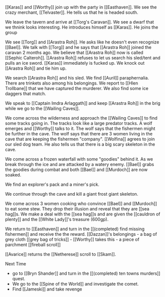 [[Karas]] and [[Worthy]] join up with the party in [[Easthaven]]. We see the crazy merchant, [[Telvaster]]. He tells us that he is headed south.

We leave the tavern and arrive at [[Torg's Caravan]]. We see a dwarf that we thnink looks interesting. He introduces himself as [[Karas]]. He joins the group

We see [[Torg]] and [[Arastra Roh]]. He asks like he doesn't even recognize [[Bael]]. We talk with [[Torg]] and he says that [[Arastra Roh]] joined the caravan 2 months ago. We believe that [[Arastra Roh]] now is called [[Sephic Calteroh]]. [[Arastra Roh]] refuses to let us search his sled/tent and pulls an ice sword. [[Karas]] immediately is fucked up. We knock out [[Arastra Roh]] and tie him up.

We search [[Arastra Roh]] and his sled. We find [[Auril]] paraphernalia. There are trinkets also among his belongings. We report to [[Hlen Trollbane]] that we have captured the murderer. We also find some ice daggers that match.

We speak to [[Captain Imdra Arlaggath]] and keep [[Arastra Roh]] in the brig while we go to the [[Wailing Caves]]. 

We come across the wilderness and approach the [[Wailing Caves]] to find some tracks going in. The tracks look like a large predator tracks. A wolf emerges and [[Worthy]] talks to it. The wolf says that the fishermen might be further in the cave. The wolf says that there are 3 women living in the cave that are keeping the fishermen "company". [[Wolfina]] agrees to join our sled dog team. He also tells us that there is a big scary skeleton in the cave.

We come across a frozen waterfall with some "goodies" behind it. As we break through the ice and are attacked by a watery enemy. [[Bael]] grabs the goodies during combat and both [[Bael]] and [[Murdoch]] are now soaked.

We find an explorer's pack and a miner's pick.

We continue through the cave and kill a giant frost giant skeleton.

We come across 3 women cooking who convince [[Bael]] and [[Murdoch]] to eat some stew. They drop their illusion and reveal that they are [[sea hag]]s. We make a deal with the [[sea hag]]s and are given the [[cauldron of plenty]] and the [[White Lady]]'s treasure (600gp).

We return to [[Easthaven]] and turn in the [[(completed) find missing fishermen]] and receive the the reward. [[Dazzan]]'s belongings
	- a bag of grey cloth [[grey bag of tricks]]
		- [[Worthy]] takes this
	- a piece of parchment [[fireball scroll]]

[[Avarice]] returns the [[Netherese]] scroll to [[Skam]].

Next Time
- go to [[Bryn Shander]] and turn in the [[(completed) ten towns murders]] quest.
- We go to the [[Spine of the World]] and investigate the comet.
- Find [[Jameski]] and take revenge